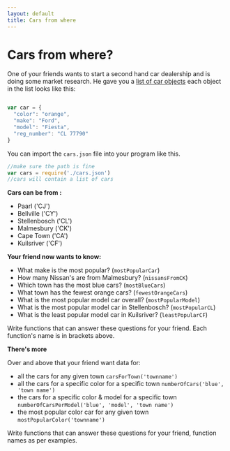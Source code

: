 ```yaml
---
layout: default
title: Cars from where
---
```


# Cars from where?

One of your friends wants to start a second hand car dealership and is doing some market research. He gave you a [list of car objects](/pages/cars.json) each object in the list looks like this:

```javascript

var car = {
  "color": "orange",
  "make": "Ford",
  "model": "Fiesta",
  "reg_number": "CL 77790"
}

```

You can import the `cars.json` file into your program like this.

```javascript
//make sure the path is fine
var cars = require('./cars.json')
//cars will contain a list of cars
```

**Cars can be from :**

* Paarl ('CJ')
* Bellville ('CY')
* Stellenbosch ('CL')
* Malmesbury ('CK')
* Cape Town ('CA')
* Kuilsriver ('CF')

**Your friend now wants to know:**

* What make is the most popular? (`mostPopularCar`)
* How many Nissan's are from Malmesbury? (`nissansFromCK`)
* Which town has the most blue cars? (`mostBlueCars`)
* What town has the fewest orange cars? (`fewestOrangeCars`)
* What is the most popular model car overall? (`mostPopularModel`)
* What is the most popular model car in Stellenbosch? (`mostPopularCL`)
* What is the least popular model car in Kuilsriver? (`leastPopularCF`)

Write functions that can answer these questions for your friend. Each function's name is in brackets above.

**There's more**

Over and above that your friend want data for:

* all the cars for any given town `carsForTown('townname')`
* all the cars for a specific color for a specific town `numberOfCars('blue', 'town name')`
* the  cars for a specific color & model for a specific town `numberOfCarsPerModel('blue', 'model', 'town name')`
* the most popular color car for any given town `mostPopularColor('townname')`

Write functions that can answer these questions for your friend, function names as per examples.
